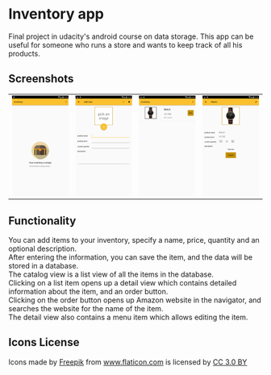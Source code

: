 # Inventory app
Final project in udacity's android course on data storage.
This app can be useful for someone who runs a store and wants to keep track of all his products.
## Screenshots
|   |   |   |   |
| - | - | - | - |
| <img src="screenshots/empty_view.png"> | <img src="screenshots/add_item.png"> | <img src="screenshots/catalog.png"> | <img src="screenshots/detail_view.png"> |
## Functionality
You can add items to your inventory, specify a name, price, quantity and an optional description.</br>
After entering the information, you can save the item, and the data will be stored in a database.</br>
The catalog view is a list view of all the items in the database.</br>
Clicking on a list item opens up a detail view which contains detailed information about the item, and an order button.</br>
Clicking on the order button opens up Amazon website in the navigator, and searches the website for the name of the item.</br>
The detail view also contains a menu item which allows editing the item.
## Icons License
<div>Icons made by <a href="http://www.freepik.com" title="Freepik">Freepik</a> from <a href="https://www.flaticon.com/" title="Flaticon">www.flaticon.com</a> is licensed by <a href="http://creativecommons.org/licenses/by/3.0/" title="Creative Commons BY 3.0" target="_blank">CC 3.0 BY</a></div>
